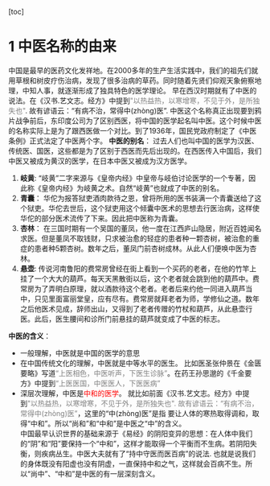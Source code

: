 [toc]
# 1 中医名称的由来
中国是最早的医药文化发祥地。在2000多年的生产生活实践中，我们的祖先们就用草根和树皮疗伤治病，发现了很多治病的草药。同时随着先贤们仰观天象俯察地理，中知人事，就逐渐形成了独具特色的医学理论。
早在西汉时期就有了中医的说法。在《汉书.艺文志。经方》中提到<font color="gray">"以热益热，以寒增寒，不见于外，是所独失也"</font>. 故有谚语云：“有病不治，常得中(zhòng)医”.
中医这个名称真正出现要到鸦片战争前后，东印度公司为了区别西医，将中国的医学起名叫中医。这个时候中医的名称实际上是为了跟西医做一个对比。到了1936年，国民党政府制定了《中医条例》正式法定了中医两个字。
**中医的别名**：
过去人们也叫中国的医学为汉医、传统医、国医，这些都是为了区别于西医而先后出现的。在西医传入中国后，我们中医又被成为黄汉的医学，在日本中医又被成为汉方医学。
1. **岐黄**:
  “岐黄”二字来源与《皇帝内经》中皇帝与岐伯讨论医学的一个专著，因此称《皇帝内经》为岐黄之术。自然“岐黄”也就成了中医的别名。
2. **青囊**：
  华佗为报答狱吏酒肉款待之恩，曾将所用的医书装满一个青囊送给了这个狱吏。华佗去世后，这个狱吏用这个倾囊中医术的思想去行医治病，这样使华佗的部分医术流传了下来。因此把中医称为青囊。
3. **杏林**：
  在三国时期有一个吴国的董凤，他一度在江西庐山隐居，附近百姓闻名求医。但是董凤不取钱财，只求被治愈的轻症的患者种一颗杏树，被治愈的重症的患者种5颗杏树。数年之后，董凤门前杏树成林。从此人们便唤中医为杏林。
4. **悬壶**:
  传说河南鲁阳的费常房曾经在街上看到一个买药的老者，在他的竹竿上挂了一个大大的葫芦。每天天黑散街以后，这个老者就会跳到他的葫芦中。费常房为了弄明白原理，就以酒款待这个老者。老者后来约他一同进入葫芦当中，只见里面富丽堂皇，应有尽有。费常房就拜老者为师，学修仙之道。数年之后他医术见成，辞师出山，又得到了老者传赠的竹杖和葫芦，从此悬壶行医。此后，医生腰间和诊所门前悬挂的葫芦就变成了中医的标志。

**中医的含义**：
- 一般理解，中医就是中国的医学的意思
- 在中国传统文化的理解，中医就是中等水平的医生。
  比如医圣张仲景在《金匮要略》写道<font color=gray>“上医相色，中医听声，下医生诊脉”</font>。在药王孙思邈的《千金要方》中提到<font color=gray>“上医医国，中医医人，下医医病”</font>
- 深层次理解，中医是<font color=red>中和的医学</font>。
  就比如前面《汉书.艺文志。经方》中提到<font color="gray">"以热益热，以寒增寒，不见于外，是所独失也". 故有谚语云：“有病不治，常得中(zhòng)医”</font>，这里的“中(zhòng)医”是指 要让人体的寒热取得调和，取得“中和”。所以“尚和”和“中和”是中医之“中”的含义。</br>
  中国最早认识世界的基础来源于《易经》的阴阳变异的思想：在人体中我们的“阴”和“阳”要保持一个“中和”，这样才能取得一个平衡而不生病。若阴阳失衡，则疾病丛生。中医大夫就有了“持中守医而医百病”的说法. 也就是说我们的身体既没有阳虚也没有阴虚，一直保持中和之气，这样就会百病不生。所以“尚中”、“中和”是中医的有一层深刻含义。
  